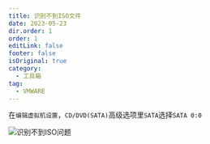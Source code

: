 ```yaml
---
title: 识别不到ISO文件
date: 2023-05-23
dir.order: 1
order: 1
editLink: false
footer: false
isOriginal: true
category:
  - 工具箱
tag: 
  - VMWARE
---
```


在`编辑虚拟机设置`，`CD/DVD(SATA)`高级选项里`SATA`选择`SATA 0:0`

![识别不到ISO问题](https://nas.ilyl.life:8092/vmware/vm1.png)

